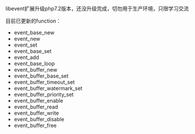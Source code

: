 libevent扩展升级php7.2版本，还没升级完成，切勿用于生产环境，只限学习交流

目前已更新的function：
* event_base_new
* event_new
* event_set
* event_base_set
* event_add
* event_base_loop
* event_buffer_new
* event_buffer_base_set
* event_buffer_timeout_set
* event_buffer_watermark_set
* event_buffer_priority_set
* event_buffer_enable
* event_buffer_read
* event_buffer_write
* event_buffer_disable
* event_buffer_free
